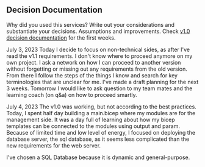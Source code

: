 ## Decision Documentation

Why did you used this services? Write out your considerations and substantiate your decisions. Assumptions and improvements. Check [v1.0 decision documentation]() for the first weeks.

July 3, 2023
Today I decide to focus on non-technical sides, as after I've read the v1.1 requirements. I don't know where to proceed anymore on my own project. I ask a network on how I can proceed to another version without forgetting or missing out any requirements from the old version. From there I follow the steps of the things I know and search for key terminologies that are unclear for me. I've made a draft planning for the next 3 weeks. Tomorrow I would like to ask question to my team mates and the learning coach (on q&a) on how to proceed smartly.

July 4, 2023
The v1.0 was working, but not according to the best practices. Today, I spent half day building a main.bicep where my modules are for the management side. It was a day full of learning about how my bicep templates can be connected to the modules using output and param. Because of limited time and low level of energy, I focused on deploying the database server, the sql database, as it seems less complicated than the new requirements for the web server.

I've chosen a SQL Database because it is dynamic and general-purpose.
